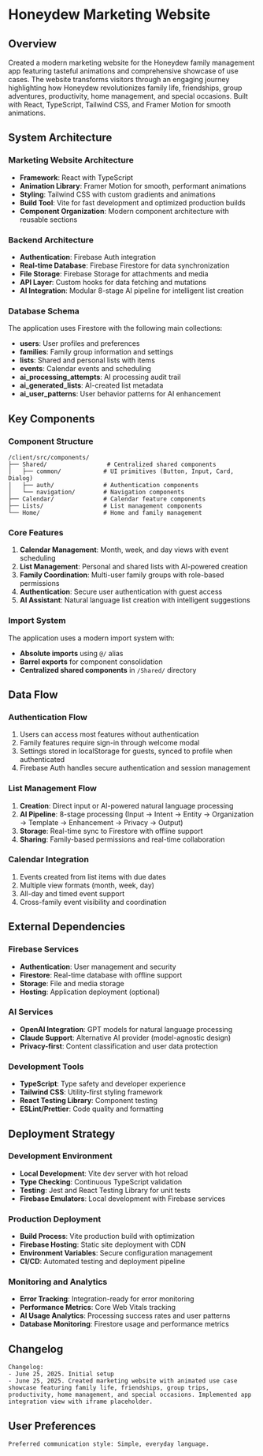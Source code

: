 # Honeydew Marketing Website

## Overview

Created a modern marketing website for the Honeydew family management app featuring tasteful animations and comprehensive showcase of use cases. The website transforms visitors through an engaging journey highlighting how Honeydew revolutionizes family life, friendships, group adventures, productivity, home management, and special occasions. Built with React, TypeScript, Tailwind CSS, and Framer Motion for smooth animations.

## System Architecture

### Marketing Website Architecture
- **Framework**: React with TypeScript
- **Animation Library**: Framer Motion for smooth, performant animations
- **Styling**: Tailwind CSS with custom gradients and animations
- **Build Tool**: Vite for fast development and optimized production builds
- **Component Organization**: Modern component architecture with reusable sections

### Backend Architecture
- **Authentication**: Firebase Auth integration
- **Real-time Database**: Firebase Firestore for data synchronization
- **File Storage**: Firebase Storage for attachments and media
- **API Layer**: Custom hooks for data fetching and mutations
- **AI Integration**: Modular 8-stage AI pipeline for intelligent list creation

### Database Schema
The application uses Firestore with the following main collections:
- **users**: User profiles and preferences
- **families**: Family group information and settings
- **lists**: Shared and personal lists with items
- **events**: Calendar events and scheduling
- **ai_processing_attempts**: AI processing audit trail
- **ai_generated_lists**: AI-created list metadata
- **ai_user_patterns**: User behavior patterns for AI enhancement

## Key Components

### Component Structure
```
/client/src/components/
├── Shared/                 # Centralized shared components
│   ├── common/            # UI primitives (Button, Input, Card, Dialog)
│   ├── auth/              # Authentication components
│   └── navigation/        # Navigation components
├── Calendar/              # Calendar feature components
├── Lists/                 # List management components
└── Home/                  # Home and family management
```

### Core Features
1. **Calendar Management**: Month, week, and day views with event scheduling
2. **List Management**: Personal and shared lists with AI-powered creation
3. **Family Coordination**: Multi-user family groups with role-based permissions
4. **Authentication**: Secure user authentication with guest access
5. **AI Assistant**: Natural language list creation with intelligent suggestions

### Import System
The application uses a modern import system with:
- **Absolute imports** using `@/` alias
- **Barrel exports** for component consolidation
- **Centralized shared components** in `/Shared/` directory

## Data Flow

### Authentication Flow
1. Users can access most features without authentication
2. Family features require sign-in through welcome modal
3. Settings stored in localStorage for guests, synced to profile when authenticated
4. Firebase Auth handles secure authentication and session management

### List Management Flow
1. **Creation**: Direct input or AI-powered natural language processing
2. **AI Pipeline**: 8-stage processing (Input → Intent → Entity → Organization → Template → Enhancement → Privacy → Output)
3. **Storage**: Real-time sync to Firestore with offline support
4. **Sharing**: Family-based permissions and real-time collaboration

### Calendar Integration
1. Events created from list items with due dates
2. Multiple view formats (month, week, day)
3. All-day and timed event support
4. Cross-family event visibility and coordination

## External Dependencies

### Firebase Services
- **Authentication**: User management and security
- **Firestore**: Real-time database with offline support
- **Storage**: File and media storage
- **Hosting**: Application deployment (optional)

### AI Services
- **OpenAI Integration**: GPT models for natural language processing
- **Claude Support**: Alternative AI provider (model-agnostic design)
- **Privacy-first**: Content classification and user data protection

### Development Tools
- **TypeScript**: Type safety and developer experience
- **Tailwind CSS**: Utility-first styling framework
- **React Testing Library**: Component testing
- **ESLint/Prettier**: Code quality and formatting

## Deployment Strategy

### Development Environment
- **Local Development**: Vite dev server with hot reload
- **Type Checking**: Continuous TypeScript validation
- **Testing**: Jest and React Testing Library for unit tests
- **Firebase Emulators**: Local development with Firebase services

### Production Deployment
- **Build Process**: Vite production build with optimization
- **Firebase Hosting**: Static site deployment with CDN
- **Environment Variables**: Secure configuration management
- **CI/CD**: Automated testing and deployment pipeline

### Monitoring and Analytics
- **Error Tracking**: Integration-ready for error monitoring
- **Performance Metrics**: Core Web Vitals tracking
- **AI Usage Analytics**: Processing success rates and user patterns
- **Database Monitoring**: Firestore usage and performance metrics

## Changelog

```
Changelog:
- June 25, 2025. Initial setup
- June 25, 2025. Created marketing website with animated use case showcase featuring family life, friendships, group trips, productivity, home management, and special occasions. Implemented app integration view with iframe placeholder.
```

## User Preferences

```
Preferred communication style: Simple, everyday language.
```